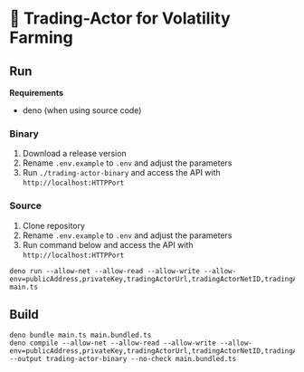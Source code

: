 # 🦕 Trading-Actor for Volatility Farming

## Run

**Requirements**

- deno (when using source code)

### Binary

1. Download a release version
2. Rename `.env.example` to `.env` and adjust the parameters
3. Run `./trading-actor-binary` and access the API with `http://localhost:HTTPPort`

### Source

1. Clone repository
2. Rename `.env.example` to `.env` and adjust the parameters
3. Run command below and access the API with `http://localhost:HTTPPort`

```
deno run --allow-net --allow-read --allow-write --allow-env=publicAddress,privateKey,tradingActorUrl,tradingActorNetID,tradingActorContractAddress,ERC20TokenAddressPrimary,ERC20TokenAddressSecondary,pairPricerUrl,pairPricerNetID,sleepSeconds,defaultPriority,HTTPPort main.ts
```

## Build

```
deno bundle main.ts main.bundled.ts
deno compile --allow-net --allow-read --allow-write --allow-env=publicAddress,privateKey,tradingActorUrl,tradingActorNetID,tradingActorContractAddress,ERC20TokenAddressPrimary,ERC20TokenAddressSecondary,pairPricerUrl,pairPricerNetID,sleepSeconds,defaultPriority,HTTPPort --output trading-actor-binary --no-check main.bundled.ts
```
